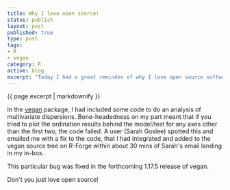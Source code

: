 ```yaml
--- 
title: Why I love open source!
status: publish
layout: post
published: true
type: post
tags: 
- R
- vegan
category: R
active: blog
excerpt: "Today I had a great reminder of why I love open source software and why I spend a bit of my time contributing [R](http://www.r-project.org 'R Project Website') code to several packages."
---
```


{{ page.excerpt | markdownify  }}

In the [vegan](https://r-forge.r-project.org/projects/vegan/ "Vegan website") package, I had included some code to do an analysis of multivariate dispersions. Bone-headedness on my part meant that if you tried to plot the ordination results behind the model/test for any axes other than the first two, the code failed. A user (Sarah Goslee) spotted this and emailed me with a fix to the code, that I had integrated and added to the vegan source tree on R-Forge within about 30 mins of Sarah's email landing in my in-box.

This particular bug was fixed in the forthcoming 1.17.5 release of vegan.

Don't you just love open source!
